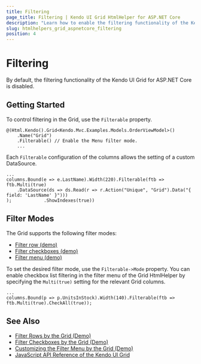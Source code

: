 ```yaml
---
title: Filtering
page_title: Filtering | Kendo UI Grid HtmlHelper for ASP.NET Core
description: "Learn how to enable the filtering functionality of the Kendo UI Grid for ASP.NET Core."
slug: htmlhelpers_grid_aspnetcore_filtering
position: 4
---
```


# Filtering

By default, the filtering functionality of the Kendo UI Grid for ASP.NET Core is disabled.

## Getting Started

To control filtering in the Grid, use the `Filterable` property.

	@(Html.Kendo().Grid<Kendo.Mvc.Examples.Models.OrderViewModel>()
        .Name("Grid")
        .Filterable() // Enable the Menu filter mode.
		...

Each `Filterable` configuration of the columns allows the setting of a custom DataSource.

	...
	columns.Bound(e => e.LastName).Width(220).Filterable(ftb => ftb.Multi(true)
		.DataSource(ds => ds.Read(r => r.Action("Unique", "Grid").Data("{ field: 'LastName' }")))
    );            .ShowIndexes(true))

## Filter Modes

The Grid supports the following filter modes:
* [Filter row (demo)](https://demos.telerik.com/aspnet-core/grid/filter-row)
* [Filter checkboxes (demo)](https://demos.telerik.com/aspnet-core/grid/filter-multi-checkboxes)
* [Filter menu (demo)](https://demos.telerik.com/aspnet-core/grid/filter-menu-customization)

To set the desired filter mode, use the `Filterable->Mode` property. You can enable checkbox list filtering in the filter menu of the Grid HtmlHelper by specifying the `Multi(true)` setting for the relevant Grid columns.

	...
	columns.Bound(p => p.UnitsInStock).Width(140).Filterable(ftb => ftb.Multi(true).CheckAll(true));

## See Also

* [Filter Rows by the Grid (Demo)](https://demos.telerik.com/aspnet-core/grid/filter-row)
* [Filter Checkboxes by the Grid (Demo)](https://demos.telerik.com/aspnet-core/grid/filter-multi-checkboxes)
* [Customizing the Filter Menu by the Grid (Demo)](https://demos.telerik.com/aspnet-core/grid/filter-menu-customization)
* [JavaScript API Reference of the Kendo UI Grid](http://docs.telerik.com/kendo-ui/api/javascript/ui/grid)
